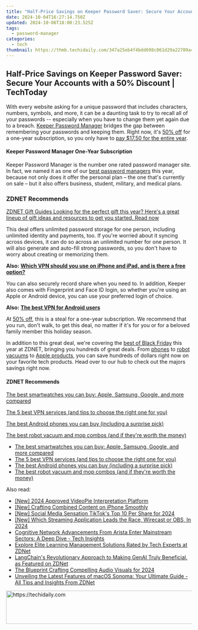 ```yaml
---
title: "Half-Price Savings on Keeper Password Saver: Secure Your Accounts with a 50%% Discount | TechToday"
date: 2024-10-04T16:27:14.750Z
updated: 2024-10-06T18:00:23.525Z
tags:
  - password-manager
categories:
  - tech
thumbnail: https://thmb.techidaily.com/347a25eb4f4bdd698c061d29a22709a4fba3cca9fc17f4dc1dd558be67ab5c6f.jpg
---
```


## Half-Price Savings on Keeper Password Saver: Secure Your Accounts with a 50% Discount | TechToday

With every website asking for a unique password that includes characters, numbers, symbols, and more, it can be a daunting task to try to recall all of your passwords -- especially when you have to change them yet again due to a breach. [Keeper Password Manager](https://click.linksynergy.com/deeplink?id=IokOf8qagZo&mid=42966&u1=zd-%5F%5FCOM%5FCLICK%5FID%5F%5F-dtp&murl=https%3A%2F%2Fwww.keepersecurity.com%2Fholiday50.html%3F) bridges the gap between remembering your passwords and keeping them. Right now, it's [50% off](https://click.linksynergy.com/deeplink?id=IokOf8qagZo&mid=42966&u1=zd-%5F%5FCOM%5FCLICK%5FID%5F%5F-dtp&murl=https%3A%2F%2Fwww.keepersecurity.com%2Fholiday50.html%3F) for a one-year subscription, so you only have to [pay $17.50 for the entire year](https://click.linksynergy.com/deeplink?id=IokOf8qagZo&mid=42966&u1=zd-%5F%5FCOM%5FCLICK%5FID%5F%5F-dtp&murl=https%3A%2F%2Fwww.keepersecurity.com%2Fholiday50.html%3F).

#### Keeper Password Manager One-Year Subscription

Keeper Password Manager is the number one rated password manager site. In fact, we named it as one of our [best password managers](https://www.zdnet.com/article/best-password-manager/) this year, because not only does it offer the personal plan – the one that's currently on sale – but it also offers business, student, military, and medical plans.

### **ZDNET** Recommends

[ZDNET Gift Guides Looking for the perfect gift this year? Here's a great lineup of gift ideas and resources to get you started.  Read now](https://www.zdnet.com/collection/gift-guide/)

This deal offers unlimited password storage for one person, including unlimited identity and payments, too. If you're worried about it syncing across devices, it can do so across an unlimited number for one person. It will also generate and auto-fill strong passwords, so you don't have to worry about creating or memorizing them. 

**Also:** [**Which VPN should you use on iPhone and iPad, and is there a free option?**](https://www.zdnet.com/article/best-iphone-vpn/)

You can also securely record share when you need to. In addition, Keeper also comes with Fingerprint and Face ID login, so whether you're using an Apple or Android device, you can use your preferred login of choice.

**Also:** [**The best VPN for Android users**](https://www.zdnet.com/article/best-android-vpn/)

At [50% off](https://click.linksynergy.com/deeplink?id=IokOf8qagZo&mid=42966&u1=zd-%5F%5FCOM%5FCLICK%5FID%5F%5F-dtp&murl=https%3A%2F%2Fwww.keepersecurity.com%2Fholiday50.html%3F), this is a steal for a one-year subscription. We recommend that you run, don't walk, to get this deal, no matter if it's for you or for a beloved family member this holiday season.

In addition to this great deal, we're covering the [best of Black Friday](https://www.zdnet.com/collection/cyber-monday/) this year at ZDNET, bringing you hundreds of great deals. From [phones](https://www.zdnet.com/article/early-black-friday-smartphone-deals-november-21-2022/) to [robot vacuums](https://www.zdnet.com/home-and-office/early-black-friday-robot-vacuum-deals-november-21-2022/) to [Apple products](https://www.zdnet.com/article/early-airpods-black-friday-deals-november-21-2022/), you can save hundreds of dollars right now on your favorite tech products. Head over to our hub to check out the majors savings right now.

#### **ZDNET** Recommends

[The best smartwatches you can buy: Apple, Samsung, Google, and more compared](https://www.zdnet.com/article/best-smartwatch/ "The best smartwatches you can buy: Apple, Samsung, Google, and more compared")

[The 5 best VPN services (and tips to choose the right one for you)](https://www.zdnet.com/article/best-vpn/ "The 5 best VPN services (and tips to choose the right one for you)")

[The best Android phones you can buy (including a surprise pick)](https://www.zdnet.com/article/best-android-phone/ "The best Android phones you can buy (including a surprise pick)")

[The best robot vacuum and mop combos (and if they're worth the money)](https://www.zdnet.com/article/best-robot-vacuum-mop/ "The best robot vacuum and mop combos (and if they're worth the money)")

* [The best smartwatches you can buy: Apple, Samsung, Google, and more compared](https://www.zdnet.com/article/best-smartwatch/ "The best smartwatches you can buy: Apple, Samsung, Google, and more compared")
* [The 5 best VPN services (and tips to choose the right one for you)](https://www.zdnet.com/article/best-vpn/ "The 5 best VPN services (and tips to choose the right one for you)")
* [The best Android phones you can buy (including a surprise pick)](https://www.zdnet.com/article/best-android-phone/ "The best Android phones you can buy (including a surprise pick)")
* [The best robot vacuum and mop combos (and if they're worth the money)](https://www.zdnet.com/article/best-robot-vacuum-mop/ "The best robot vacuum and mop combos (and if they're worth the money)")

<ins class="adsbygoogle"
     style="display:block"
     data-ad-format="autorelaxed"
     data-ad-client="ca-pub-7571918770474297"
     data-ad-slot="1223367746"></ins>

<ins class="adsbygoogle"
     style="display:block"
     data-ad-client="ca-pub-7571918770474297"
     data-ad-slot="8358498916"
     data-ad-format="auto"
     data-full-width-responsive="true"></ins>

<span class="atpl-alsoreadstyle">Also read:</span>
<div><ul>
<li><a href="https://screen-video-capture.techidaily.com/new-2024-approved-videopie-interpretation-platform/"><u>[New] 2024 Approved VideoPie Interpretation Platform</u></a></li>
<li><a href="https://extra-hints.techidaily.com/new-crafting-combined-content-on-iphone-smoothly/"><u>[New] Crafting Combined Content on iPhone Smoothly</u></a></li>
<li><a href="https://twitter-clips.techidaily.com/new-social-media-sensation-tiktoks-top-10-per-share-for-2024/"><u>[New] Social Media Sensation TikTok's Top 10 Per Share for 2024</u></a></li>
<li><a href="https://vp-tips.techidaily.com/new-which-streaming-application-leads-the-race-wirecast-or-obs-in-2024/"><u>[New] Which Streaming Application Leads the Race, Wirecast or OBS, In 2024</u></a></li>
<li><a href="https://app-tips.techidaily.com/cognitive-network-advancements-from-arista-enter-mainstream-sectors-a-deep-dive-tech-insights/"><u>Cognitive Network Advancements From Arista Enter Mainstream Sectors: A Deep Dive - Tech Insights</u></a></li>
<li><a href="https://app-tips.techidaily.com/explore-elite-learning-management-solutions-rated-by-tech-experts-at-zdnet/"><u>Explore Elite Learning Management Solutions Rated by Tech Experts at ZDNet</u></a></li>
<li><a href="https://app-tips.techidaily.com/langchains-revolutionary-approach-to-making-genai-truly-beneficial-as-featured-on-zdnet/"><u>LangChain's Revolutionary Approach to Making GenAI Truly Beneficial, as Featured on ZDNet</u></a></li>
<li><a href="https://some-skills.techidaily.com/the-blueprint-crafting-compelling-audio-visuals-for-2024/"><u>The Blueprint Crafting Compelling Audio Visuals for 2024</u></a></li>
<li><a href="https://app-tips.techidaily.com/unveiling-the-latest-features-of-macos-sonoma-your-ultimate-guide-all-tips-and-insights-from-zdnet/"><u>Unveiling the Latest Features of macOS Sonoma: Your Ultimate Guide - All Tips and Insights From ZDNet</u></a></li>
</ul></div>

<!-- affiliate ads begin -->
<a href="https://appsumo.8odi.net/c/5597632/2043597/7443" target="_top" id="2043597">
  <img src="//a.impactradius-go.com/display-ad/7443-2043597" border="0" alt="https://techidaily.com" width="728" height="90"/>
</a>
<img height="0" width="0" src="https://appsumo.8odi.net/i/5597632/2043597/7443" style="position:absolute;visibility:hidden;" border="0" />
<!-- affiliate ads end -->

